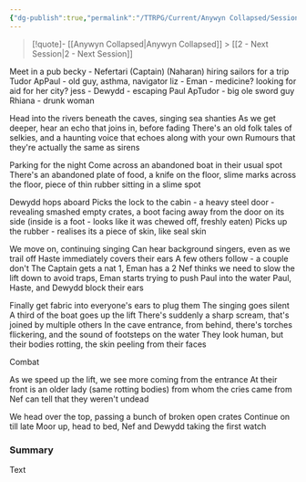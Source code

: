 ```yaml
---
{"dg-publish":true,"permalink":"/TTRPG/Current/Anywyn Collapsed/Sessions/1 - Anywyn/"}
---
```


> [!quote]-  [[Anywyn Collapsed\|Anywyn Collapsed]] > [[2 - Next Session\|2 - Next Session]]


Meet in a pub
becky - Nefertari (Captain) (Naharan) hiring sailors for a trip
Tudor ApPaul - old guy, asthma, navigator
liz - Eman - medicine? looking for aid for her city?
jess - Dewydd - escaping
Paul ApTudor - big ole sword guy
Rhiana - drunk woman

Head into the rivers beneath the caves, singing sea shanties
As we get deeper, hear an echo that joins in, before fading
	There's an old folk tales of selkies, and a haunting voice that echoes along with your own
	Rumours that they're actually the same as sirens

Parking for the night
Come across an abandoned boat in their usual spot
There's an abandoned plate of food, a knife on the floor, slime marks across the floor, piece of thin rubber sitting in a slime spot

Dewydd hops aboard
Picks the lock to the cabin - a heavy steel door - revealing smashed empty crates, a boot facing away from the door on its side (inside is a foot - looks like it was chewed off, freshly eaten)
Picks up the rubber - realises its a piece of skin, like seal skin

We move on, continuing singing
Can hear background singers, even as we trail off
Haste immediately covers their ears
A few others follow - a couple don't
The Captain gets a nat 1, Eman has a 2
Nef thinks we need to slow the lift down to avoid traps, Eman starts trying to push Paul into the water
Paul, Haste, and Dewydd block their ears

Finally get fabric into everyone's ears to plug them
The singing goes silent
A third of the boat goes up the lift
There's suddenly a sharp scream, that's joined by multiple others
In the cave entrance, from behind, there's torches flickering, and the sound of footsteps on the water
They look human, but their bodies rotting, the skin peeling from their faces

Combat

As we speed up the lift, we see more coming from the entrance
At their front is an older lady (same rotting bodies) from whom the cries came from
Nef can tell that they weren't undead

We head over the top, passing a bunch of broken open crates
Continue on till late
Moor up, head to bed, Nef and Dewydd taking the first watch

### Summary

Text